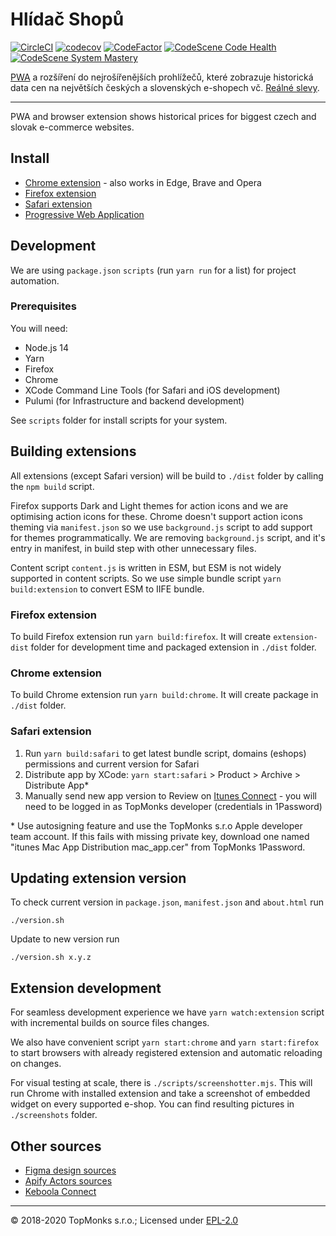 # Hlídač Shopů

[![CircleCI](https://circleci.com/gh/topmonks/hlidac-shopu.svg?style=shield)](https://circleci.com/gh/topmonks/hlidac-shopu)
[![codecov](https://codecov.io/gh/topmonks/hlidac-shopu/branch/master/graph/badge.svg?token=nlCFOKXCHx)](https://codecov.io/gh/topmonks/hlidac-shopu)
[![CodeFactor](https://www.codefactor.io/repository/github/topmonks/hlidac-shopu/badge)](https://www.codefactor.io/repository/github/topmonks/hlidac-shopu)
[![CodeScene Code Health](https://codescene.io/projects/10253/status-badges/code-health)](https://codescene.io/projects/10253)
[![CodeScene System Mastery](https://codescene.io/projects/10253/status-badges/system-mastery)](https://codescene.io/projects/10253)

[PWA](https://www.hlidacshopu.cz/app/) a rozšíření do nejrošířenějších prohlížečů, které zobrazuje historická data cen na největších
českých a slovenských e-shopech vč. [Reálné slevy](https://www.hlidacshopu.cz/metodika/). 

---

PWA and browser extension shows historical prices for biggest czech and slovak e-commerce websites.

## Install

* [Chrome extension](https://chrome.google.com/webstore/detail/hl%C3%ADda%C4%8D-shop%C5%AF/plmlonggbfebcjelncogcnclagkmkikk?hl=cs) - also works in Edge, Brave and Opera
* [Firefox extension](https://addons.mozilla.org/en-US/firefox/addon/hl%C3%ADda%C4%8D-shop%C5%AF/)
* [Safari extension](https://apps.apple.com/us/app/hl%C3%ADda%C4%8D-shop%C5%AF/id1488295734?mt=12)
* [Progressive Web Application](https://www.hlidacshopu.cz/app/)

## Development

We are using `package.json` `scripts` (run `yarn run` for a list) for project automation.

### Prerequisites

You will need:

* Node.js 14 
* Yarn
* Firefox
* Chrome
* XCode Command Line Tools (for Safari and iOS development)
* Pulumi (for Infrastructure and backend development)

See `scripts` folder for install scripts for your system.

## Building extensions

All extensions (except Safari version) will be build to `./dist` folder by calling the `npm build` script.

Firefox supports Dark and Light themes for action icons and we are optimising action icons for these.
Chrome doesn't support action icons theming via `manifest.json` so we use `background.js` script to
add support for themes programmatically. We are removing `background.js` script, and
it's entry in manifest, in build step with other unnecessary files.

Content script `content.js` is written in ESM, but ESM is not widely supported in content scripts.
So we use simple bundle script `yarn build:extension` to convert ESM to IIFE bundle.

### Firefox extension

To build Firefox extension run `yarn build:firefox`. It will create `extension-dist` folder
for development time and packaged extension in `./dist` folder.

### Chrome extension

To build Chrome extension run `yarn build:chrome`. It will create package in `./dist` folder.

### Safari extension

1. Run `yarn build:safari` to get latest bundle script, domains (eshops) permissions and current version for Safari
2. Distribute app by XCode: `yarn start:safari` > Product > Archive > Distribute App\*
3. Manually send new app version to Review on [Itunes Connect](https://itunesconnect.apple.com/) - you will need to be logged in as TopMonks developer (credentials in 1Password)

\* Use autosigning feature and use the TopMonks s.r.o Apple developer team account. 
If this fails with missing private key, download one named "itunes Mac App Distribution mac_app.cer"
from TopMonks 1Password.

## Updating extension version

To check current version in `package.json`, `manifest.json` and `about.html` run

```
./version.sh
```

Update to new version run

```
./version.sh x.y.z
```

## Extension development

For seamless development experience we have `yarn watch:extension` script with incremental builds
on source files changes.

We also have convenient script `yarn start:chrome` and `yarn start:firefox` to start browsers with
already registered extension and automatic reloading on changes.

For visual testing at scale, there is `./scripts/screenshotter.mjs`. This will run Chrome with installed extension
and take a screenshot of embedded widget on every supported e-shop. You can find resulting pictures in `./screenshots`
folder.

## Other sources

* [Figma design sources](https://www.figma.com/file/hKLyCOXXN6LtS0NtVAbJzk/Hlidacshopu.cz?node-id=869%3A3)
* [Apify Actors sources](https://gitlab.com/apify-private-actors/hlidac-shopu/)
* [Keboola Connect](https://connection.eu-central-1.keboola.com/admin/projects/395/dashboard)

---

© 2018-2020 TopMonks s.r.o.; Licensed under [EPL-2.0](LICENSE.txt)
